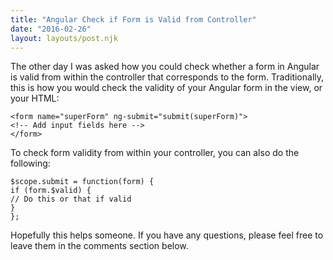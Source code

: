 ```yaml
---
title: "Angular Check if Form is Valid from Controller"
date: "2016-02-26"
layout: layouts/post.njk
---
```


The other day I was asked how you could check whether a form in Angular is valid from within the controller that corresponds to the form. Traditionally, this is how you would check the validity of your Angular form in the view, or your HTML:

```
<form name="superForm" ng-submit="submit(superForm)">
<!-- Add input fields here -->
</form>
```

To check form validity from within your controller, you can also do the following:

```
$scope.submit = function(form) {
if (form.$valid) {
// Do this or that if valid
}
};
```

Hopefully this helps someone. If you have any questions, please feel free to leave them in the comments section below.
